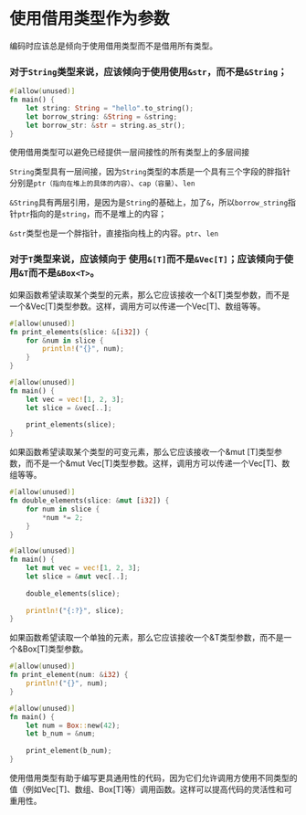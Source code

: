 # 使用借用类型作为参数

编码时应该总是倾向于使用借用类型而不是借用所有类型。

### 对于`String`类型来说，应该倾向于使用使用`&str`，而不是`&String`；


```rust
#[allow(unused)]
fn main() {
    let string: String = "hello".to_string();
    let borrow_string: &String = &string;
    let borrow_str: &str = string.as_str();
}

```

使用借用类型可以避免已经提供一层间接性的所有类型上的多层间接


`String`类型具有一层间接，因为`String`类型的本质是一个具有三个字段的胖指针分别是`ptr（指向在堆上的具体的内容）`、`cap（容量）`、`len`


`&String`具有两层引用，是因为是`String`的基础上，加了`&`，所以`borrow_string`指针`ptr`指向的是`string`，而不是堆上的内容；


`&str`类型也是一个胖指针，直接指向栈上的内容。`ptr`、`len`



### 对于`T`类型来说，应该倾向于 使用`&[T]`而不是`&Vec[T]`；应该倾向于使用`&T`而不是`&Box<T>`。


如果函数希望读取某个类型的元素，那么它应该接收一个&[T]类型参数，而不是一个&Vec[T]类型参数。这样，调用方可以传递一个Vec[T]、数组等等。

```rust
#[allow(unused)]
fn print_elements(slice: &[i32]) {
    for &num in slice {
        println!("{}", num);
    }
}

#[allow(unused)]
fn main() {
    let vec = vec![1, 2, 3];
    let slice = &vec[..];
    
    print_elements(slice);
}

```

如果函数希望读取某个类型的可变元素，那么它应该接收一个&mut [T]类型参数，而不是一个&mut Vec[T]类型参数。这样，调用方可以传递一个Vec[T]、数组等等。


```rust
#[allow(unused)]
fn double_elements(slice: &mut [i32]) {
    for num in slice {
        *num *= 2;
    }
}

#[allow(unused)]
fn main() {
    let mut vec = vec![1, 2, 3];
    let slice = &mut vec[..];
    
    double_elements(slice);
    
    println!("{:?}", slice);
}

```

如果函数希望读取一个单独的元素，那么它应该接收一个&T类型参数，而不是一个&Box[T]类型参数。

```rust
#[allow(unused)]
fn print_element(num: &i32) {
    println!("{}", num);
}

#[allow(unused)]
fn main() {
    let num = Box::new(42);
    let b_num = &num;
    
    print_element(b_num);
}

```

使用借用类型有助于编写更具通用性的代码，因为它们允许调用方使用不同类型的值（例如Vec[T]、数组、Box[T]等）调用函数。这样可以提高代码的灵活性和可重用性。